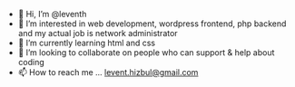 - 👋 Hi, I’m @leventh
- 👀 I’m interested in web development, wordpress frontend, php backend and my actual job is network administrator  
- 🌱 I’m currently learning html and css
- 💞️ I’m looking to collaborate on people who can support & help about coding
- 📫 How to reach me ... levent.hizbul@gmail.com

<!---
leventh/leventh is a ✨ special ✨ repository because its `README.md` (this file) appears on your GitHub profile.
You can click the Preview link to take a look at your changes.
--->
